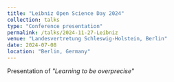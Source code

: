 ```yaml
---
title: "Leibniz Open Science Day 2024"
collection: talks
type: "Conference presentation"
permalink: /talks/2024-11-27-Leibniz
venue: "Landesvertretung Schleswig-Holstein, Berlin"
date: 2024-07-08
location: "Berlin, Germany"
---
```


Presentation of <i>"Learning to be overprecise"</i> 
